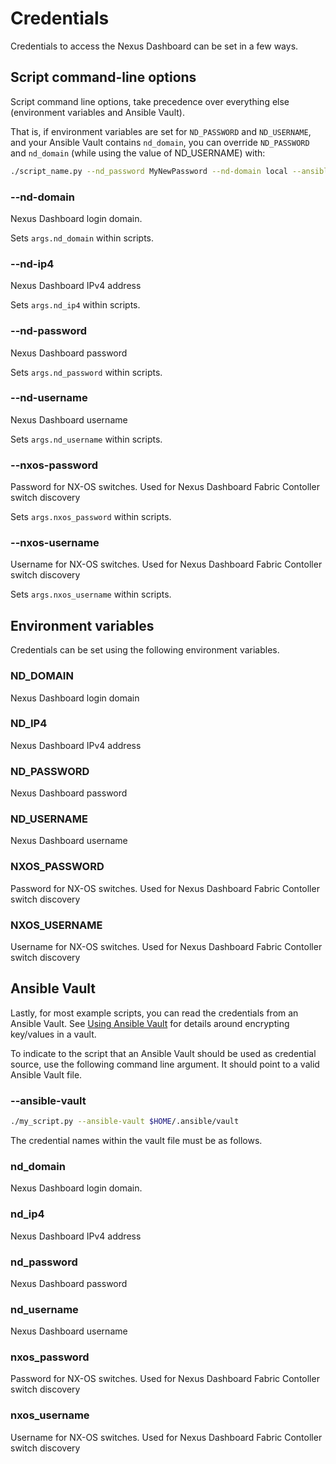 # Credentials

Credentials to access the Nexus Dashboard can be set in a few ways.

## Script command-line options

Script command line options, take precedence over everything else (environment
variables and Ansible Vault).

That is, if environment variables are set for `ND_PASSWORD` and `ND_USERNAME`,
and your Ansible Vault contains `nd_domain`, you can override `ND_PASSWORD`
and `nd_domain` (while using the value of ND_USERNAME) with:

``` bash title="Override environment variable"
./script_name.py --nd_password MyNewPassword --nd-domain local --ansible-vault $HOME/.ansible/vault
```

### --nd-domain

Nexus Dashboard login domain.

Sets `args.nd_domain` within scripts.

### --nd-ip4

Nexus Dashboard IPv4 address

Sets `args.nd_ip4` within scripts.

### --nd-password

Nexus Dashboard password

Sets `args.nd_password` within scripts.

### --nd-username

Nexus Dashboard username

Sets `args.nd_username` within scripts.

### --nxos-password

Password for NX-OS switches.
Used for Nexus Dashboard Fabric Contoller switch discovery

Sets `args.nxos_password` within scripts.

### --nxos-username

Username for NX-OS switches.
Used for Nexus Dashboard Fabric Contoller switch discovery

Sets `args.nxos_username` within scripts.

## Environment variables

Credentials can be set using the following environment variables.

### ND_DOMAIN

Nexus Dashboard login domain

### ND_IP4

Nexus Dashboard IPv4 address

### ND_PASSWORD

Nexus Dashboard password

### ND_USERNAME

Nexus Dashboard username

### NXOS_PASSWORD

Password for NX-OS switches.
Used for Nexus Dashboard Fabric Contoller switch discovery

### NXOS_USERNAME

Username for NX-OS switches.
Used for Nexus Dashboard Fabric Contoller switch discovery

## Ansible Vault

Lastly, for most example scripts, you can read the credentials from
an Ansible Vault.  See [Using Ansible Vault](using-ansible-vault.md)
for details around encrypting key/values in a vault.

To indicate to the script that an Ansible Vault should be used
as credential source, use the following command line argument.
It should point to a valid Ansible Vault file.

### --ansible-vault

``` bash title="Use Ansible Vault as a credential source"
./my_script.py --ansible-vault $HOME/.ansible/vault
```

The credential names within the vault file must be as follows.

### nd_domain

Nexus Dashboard login domain.

### nd_ip4

Nexus Dashboard IPv4 address

### nd_password

Nexus Dashboard password

### nd_username

Nexus Dashboard username

### nxos_password

Password for NX-OS switches.
Used for Nexus Dashboard Fabric Contoller switch discovery

### nxos_username

Username for NX-OS switches.
Used for Nexus Dashboard Fabric Contoller switch discovery
